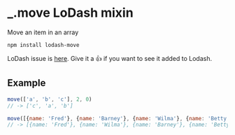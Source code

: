 # _.move LoDash mixin
Move an item in an array

`npm install lodash-move`

LoDash issue is [here](https://github.com/lodash/lodash/issues/1701).  Give it a 👍 if you want to see it added to Lodash.

## Example
```js
move(['a', 'b', 'c'], 2, 0)
// -> ['c', 'a', 'b']

move([{name: 'Fred'}, {name: 'Barney'}, {name: 'Wilma'}, {name: 'Betty'}], 2, 1)
// -> [{name: 'Fred'}, {name: 'Wilma'}, {name: 'Barney'}, {name: 'Betty'}]
```
